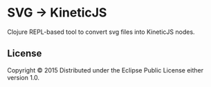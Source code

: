 # SVG -> KineticJS

Clojure REPL-based tool to convert svg files into KineticJS nodes.


## License
Copyright © 2015
Distributed under the Eclipse Public License either version 1.0.
